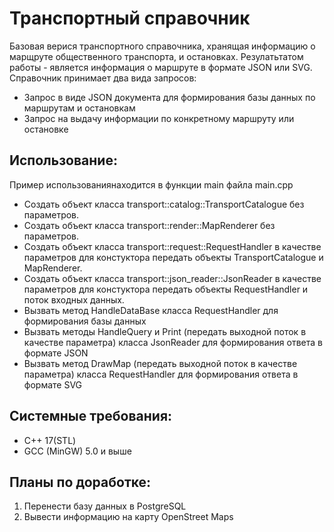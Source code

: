 # Транспортный справочник

Базовая верися транспортного справочника, хранящая информацию о марщруте общественного транспорта, и остановках.
Резулатьтатом работы - является информация о маршруте в формате JSON или SVG.
Справочник принимает два вида запросов:
- Запрос в виде JSON документа для формирования базы данных по маршрутам и остановкам
- Запрос на выдачу информации по конкретному маршруту или остановке

## Использование:

Пример использованиянаходится в функции main файла main.cpp
 - Создать объект класса transport::catalog::TransportCatalogue без параметров.
 - Создать объект класса transport::render::MapRenderer без параметров.
 - Создать объект класса transport::request::RequestHandler в качестве параметров для констуктора передать объекты TransportCatalogue и MapRenderer.
 - Создать объект класса transport::json_reader::JsonReader в качестве параметров для констуктора передать объекты RequestHandler и поток входных данных.
 - Вызвать метод HandleDataBase класса RequestHandler для формирования базы данных
 - Вызвать методы HandleQuery и Print (передать выходной поток в качестве параметра) класса JsonReader для формирования ответа в формате JSON
 - Вызвать метод DrawMap (передать выходной поток в качестве параметра) класса RequestHandler для формирования ответа в формате SVG
 
## Системные требования:

 - С++ 17(STL)
 - GCC (MinGW) 5.0 и выше

## Планы по доработке:

1. Перенести базу данных в PostgreSQL
2. Вывести информацию на карту OpenStreet Maps
